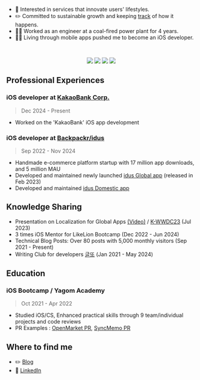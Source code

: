 * 🎨 Interested in services that innovate users' lifestyles. 
* ✏️ Committed to sustainable growth and keeping [track](https://applecider2020.tistory.com/) of how it happens. 
* 👩‍🔧 Worked as an engineer at a coal-fired power plant for 4 years. 
* 👩‍💻 Living through mobile apps pushed me to become an iOS developer. 

<br> 

<div align=center>
   
<img src="https://img.shields.io/badge/iOS(UIKit)-181717?style=flat-square&logo=Apple&logoColor=Black"/> <img src="https://img.shields.io/badge/Swift-F05138?style=flat-square&logo=Swift&logoColor=white"/> <img src="https://img.shields.io/badge/RxSwift-b7178c?style=flat-square&logo=ReactiveX&logoColor=white"/> <img src="https://img.shields.io/badge/Combine-F05138?style=flat-square&logo=Swift&logoColor=white"/>

</div>
   
## Professional Experiences
### iOS developer at [KakaoBank Corp.](https://www.kakaobank.com) 
> Dec 2024 - Present
- Worked on the 'KakaoBank' iOS app development

### iOS developer at [Backpackr/idus](https://team.idus.com/) 
> Sep 2022 - Nov 2024
- Handmade e-commerce platform startup with 17 million app downloads, and 5 million MAU
- Developed and maintained newly launched [idus Global app](https://apps.apple.com/kr/app/idus-global/id1632847460) (released in Feb 2023) 
- Developed and maintained [idus Domestic app](https://apps.apple.com/kr/app/%EC%95%84%EC%9D%B4%EB%94%94%EC%96%B4%EC%8A%A4-idus/id872469884)

## Knowledge Sharing
* Presentation on Localization for Global Apps [(Video)](https://www.youtube.com/watch?v=W4qfqU4h6iM) / [K-WWDC23](https://kwdc.dev/) (Jul 2023)
* 3 times iOS Mentor for LikeLion Bootcamp (Dec 2022 - Jun 2024)
* Technical Blog Posts: Over 80 posts with 5,000 monthly visitors (Sep 2021 - Present)
* Writing Club for developers [글또](https://zzsza.notion.site/ac5b18a482fb4df497d4e8257ad4d516) (Jan 2021 - May 2024)

## Education
### iOS Bootcamp / Yagom Academy
> Oct 2021 - Apr 2022 
* Studied iOS/CS, Enhanced practical skills through 9 team/individual projects and code reviews
* PR Examples : [OpenMarket PR](https://github.com/yagom-academy/ios-open-market/pull/114), [SyncMemo PR](https://github.com/yagom-academy/ios-cloud-notes/pull/88)

## Where to find me
* ✏️ [Blog](https://applecider2020.tistory.com)
* 🔗 [LinkedIn](https://www.linkedin.com/in/효주-손-730208b0/)

<br>
